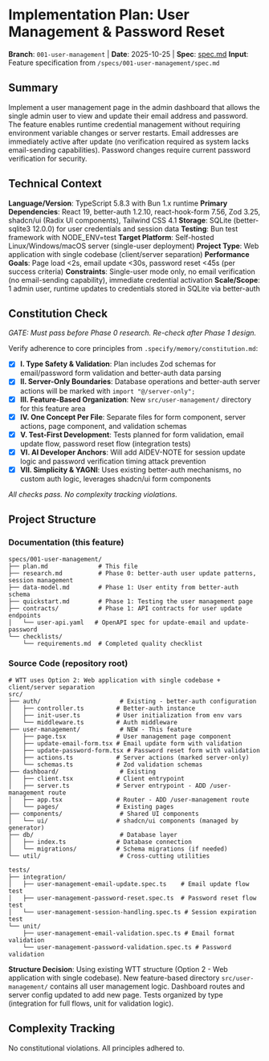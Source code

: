 # Implementation Plan: User Management & Password Reset

**Branch**: `001-user-management` | **Date**: 2025-10-25 | **Spec**: [spec.md](./spec.md)
**Input**: Feature specification from `/specs/001-user-management/spec.md`

## Summary

Implement a user management page in the admin dashboard that allows the single admin user to view and update their email address and password. The feature enables runtime credential management without requiring environment variable changes or server restarts. Email addresses are immediately active after update (no verification required as system lacks email-sending capabilities). Password changes require current password verification for security.

## Technical Context

**Language/Version**: TypeScript 5.8.3 with Bun 1.x runtime
**Primary Dependencies**: React 19, better-auth 1.2.10, react-hook-form 7.56, Zod 3.25, shadcn/ui (Radix UI components), Tailwind CSS 4.1
**Storage**: SQLite (better-sqlite3 12.0.0) for user credentials and session data
**Testing**: Bun test framework with NODE_ENV=test
**Target Platform**: Self-hosted Linux/Windows/macOS server (single-user deployment)
**Project Type**: Web application with single codebase (client/server separation)
**Performance Goals**: Page load <2s, email update <30s, password reset <45s (per success criteria)
**Constraints**: Single-user mode only, no email verification (no email-sending capability), immediate credential activation
**Scale/Scope**: 1 admin user, runtime updates to credentials stored in SQLite via better-auth

## Constitution Check

*GATE: Must pass before Phase 0 research. Re-check after Phase 1 design.*

Verify adherence to core principles from `.specify/memory/constitution.md`:

- [x] **I. Type Safety & Validation**: Plan includes Zod schemas for email/password form validation and better-auth data parsing
- [x] **II. Server-Only Boundaries**: Database operations and better-auth server actions will be marked with `import "@/server-only";`
- [x] **III. Feature-Based Organization**: New `src/user-management/` directory for this feature area
- [x] **IV. One Concept Per File**: Separate files for form component, server actions, page component, and validation schemas
- [x] **V. Test-First Development**: Tests planned for form validation, email update flow, password reset flow (integration tests)
- [x] **VI. AI Developer Anchors**: Will add AIDEV-NOTE for session update logic and password verification timing attack prevention
- [x] **VII. Simplicity & YAGNI**: Uses existing better-auth mechanisms, no custom auth logic, leverages shadcn/ui form components

*All checks pass. No complexity tracking violations.*

## Project Structure

### Documentation (this feature)

```text
specs/001-user-management/
├── plan.md              # This file
├── research.md          # Phase 0: better-auth user update patterns, session management
├── data-model.md        # Phase 1: User entity from better-auth schema
├── quickstart.md        # Phase 1: Testing the user management page
├── contracts/           # Phase 1: API contracts for user update endpoints
│   └── user-api.yaml   # OpenAPI spec for update-email and update-password
└── checklists/
    └── requirements.md  # Completed quality checklist
```

### Source Code (repository root)

```text
# WTT uses Option 2: Web application with single codebase + client/server separation
src/
├── auth/                      # Existing - better-auth configuration
│   ├── controller.ts         # Better-auth instance
│   ├── init-user.ts          # User initialization from env vars
│   └── middleware.ts         # Auth middleware
├── user-management/           # NEW - This feature
│   ├── page.tsx              # User management page component
│   ├── update-email-form.tsx # Email update form with validation
│   ├── update-password-form.tsx # Password reset form with validation
│   ├── actions.ts            # Server actions (marked server-only)
│   └── schemas.ts            # Zod validation schemas
├── dashboard/                 # Existing
│   ├── client.tsx            # Client entrypoint
│   ├── server.ts             # Server entrypoint - ADD /user-management route
│   ├── app.tsx               # Router - ADD /user-management route
│   └── pages/                # Existing pages
├── components/                # Shared UI components
│   └── ui/                   # shadcn/ui components (managed by generator)
├── db/                        # Database layer
│   ├── index.ts              # Database connection
│   └── migrations/           # Schema migrations (if needed)
└── util/                      # Cross-cutting utilities

tests/
├── integration/
│   ├── user-management-email-update.spec.ts    # Email update flow test
│   ├── user-management-password-reset.spec.ts  # Password reset flow test
│   └── user-management-session-handling.spec.ts # Session expiration test
└── unit/
    ├── user-management-email-validation.spec.ts # Email format validation
    └── user-management-password-validation.spec.ts # Password validation
```

**Structure Decision**: Using existing WTT structure (Option 2 - Web application with single codebase). New feature-based directory `src/user-management/` contains all user management logic. Dashboard routes and server config updated to add new page. Tests organized by type (integration for full flows, unit for validation logic).

## Complexity Tracking

No constitutional violations. All principles adhered to.

